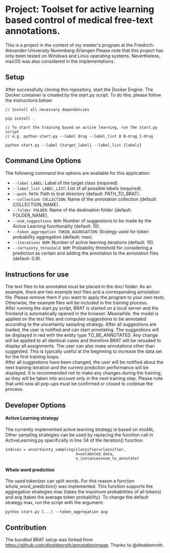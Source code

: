 # Project: Toolset for active learning based control of medical free-text annotations.

This is a project in the context of my master's program at the Friedrich-Alexander-University Nuremberg-Erlangen
Please note that this project has only been tested on Windows and Linux operating systems. Nevertheless, macOS was also considered in the implementations.

## Setup

After successfully cloning this repository, start the Docker Engine. The Docker container is created by the start.py script. To do this, please follow the instructions below:
```
// Install all necessary dependencies

pip install .

// To start the training based on active learning, run the start.py script
// e.g. python start.py --label drug --label_list O B-drug I-drug

python start.py --label {target_label} --label_list {labels}
```

## Command Line Options

The following command line options are available for this application:

- `--label LABEL`: Label of the target class (required).
- `--label_list LABEL_LIST`: List of all possible labels (required).
- `--path PATH`: Path to brat directory (default: PATH_TO_BRAT).
- `--collection COLLECTION`: Name of the annotation collection (default: COLLECTION_NAME).
- `--folder FOLDER`: Name of the destination folder (default: FOLDER_NAME).
- `--num_suggestions NUM`: Number of suggestions to be made by the Active Learning functionality (default: 10).
- `--token_aggregation TOKEN_AGGREGATION`: Strategy used for token probability aggregation (default: max).
- `--iterations NUM`: Number of active learning iterations (default: 10).
- `--certainty_threshold NUM`: Probability threshold for considering a prediction as certain and adding the annotation to the annotation files (default: 0.9).


## Instructions for use

The text files to be annotated must be placed in the doc/ folder. As an example, there are two example text files and a corresponding annotation file. Please remove them if you want to apply the program to your own texts. Otherwise, the example files will be included in the training process.\
After running the start.py script, BRAT is started on a local server and the frontend is automatically opened in the browser. Meanwhile, the model is applied on the text files and computes suggestions to be annotated according to the uncertainty sampling strategy. After all suggestions are loaded, the user is notified and can start annotating. The suggestions will be displayed in red with the entity type TO_BE_ANNOTATED. Any change will be applied to all identical cases and therefore BRAT will be reloaded to display all assignments. The user can also make annotations other than suggested. This is typically useful at the beginning to increase the data set for the first training loops.\
After all suggestions have been changed, the user will be notified about the next training iteration and the current prediction performance will be displayed. It is recommended not to make any changes during the training, as they will be taken into account only in the next training step. Please note that until now all pop-ups must be confirmed or closed to continue the process.


## Developer Options

#### Active Learning strategy
The currently implemented active learning strategy is based on modAL. Other sampling strategies can be used by replacing the function call in ActiveLearning.py specifically in line 34 of the iteration() function:
```
indices = uncertainty_sampling(classifier=classifier, 
                               X=unlabeled_data, 
                               n_instances=num_to_annotate)
```

#### Whole word prediction
The used tokenizer can split words. For this reason a function whole_word_prediction() was implemented. This function supports the aggregation strategies max (takes the maximum probabilities of all tokens) and avg (takes the average token probability). To change the default strategy max, run the script with the argument:
```
python start.py [...] --token_aggregation avg
```


## Contribution

The bundled BRAT setup was forked from https://github.com/dtoddenroth/annotationimage. Thanks to @dtoddenroth.
